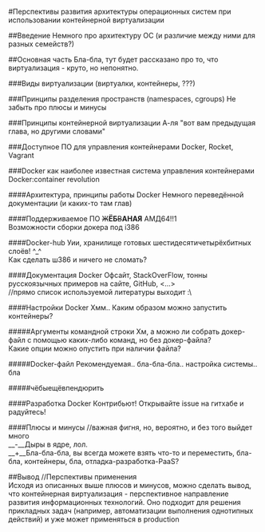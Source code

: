 #Перспективы развития архитектуры операционных систем при использовании контейнерной виртуализации


##Введение
Немного про архитектуру ОС (и различие между ними для разных семейств?)  


##Основная часть
Бла-бла, тут будет рассказано про то, что виртуализация - круто, но непонятно.  


###Виды виртуализации
(виртуалки, контейнеры, ???)  

###Принципы разделения пространств (namespaces, cgroups)
Не забыть про плюсы и минусы  

###Принципы контейнерной виртуализации
А-ля "вот вам предыдущая глава, но другими словами"  

###Доступное ПО для управления контейнерами
Docker, Rocket, Vagrant  

###Docker как наиболее известная система управления контейнерами
Docker:container revolution  


####Архитектура, принципы работы Docker
Немного переведённой документации (и каких-то там глав)  

####Поддерживаемое ПО
~~Ж~~**ЁБ**~~В~~**АНАЯ** АМД64!!1  
Возможности сборки докера под i386  

####Docker-hub
Уии, хранилище готовых шестидесятичетырёхбитных слоёв! ^_^  
Как сделать ш386 и ничего не сломать?  

####Документация Docker
Офсайт, StackOverFlow, тонны русскоязычных примеров на сайте, GitHub, <...>  
//прямо список используемой литературы выходит :\  

####Настройки Docker
Хмм.. Каким образом можно запустить контейнеры?  


#####Аргументы командной строки
Хм, а можно ли собрать докер-файл с помощью каких-либо команд, но без докер-файла?  
Какие опции можно опустить при наличии файла?  

#####Docker-файл
Рекомендуемая.. бла-бла-бла.. настройка системы.. бла  

#####чёбыещёвпендюрить


####Разработка Docker
Контрибьют! Открывайте issue на гитхабе и радуйтесь!  

####Плюсы и минусы
//важная фигня, но, вероятно, и без того выйдет много  
__-__Дыры в ядре, лол.  
__+__Бла-бла-бла, вы всегда можете взять что-то и переместить, бла-бла, контейнеры, бла, отладка-разработка-PaaS?  


##Вывод
//Перспективы применения  
Исходя из описанных выше плюсов и минусов, можно сделать вывод, что контейнерная виртуализация - перспективное направление развития информационных технологий. Оно подходит для решения прикладных задач (например, автоматизации выполнения однотипных действий) и уже может применяться в production  